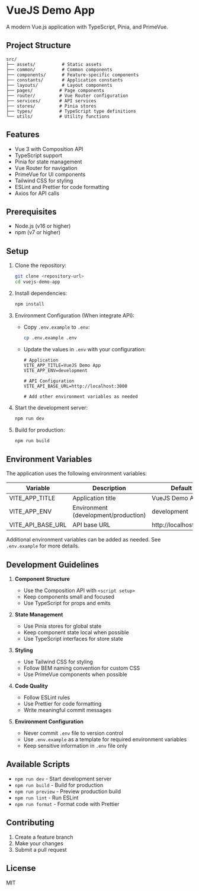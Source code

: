 # VueJS Demo App

A modern Vue.js application with TypeScript, Pinia, and PrimeVue.

## Project Structure

```
src/
├── assets/          # Static assets
├── common/          # Common components
├── components/      # Feature-specific components
├── constants/       # Application constants
├── layouts/         # Layout components
├── pages/          # Page components
├── router/         # Vue Router configuration
├── services/       # API services
├── stores/         # Pinia stores
├── types/          # TypeScript type definitions
└── utils/          # Utility functions
```

## Features

- Vue 3 with Composition API
- TypeScript support
- Pinia for state management
- Vue Router for navigation
- PrimeVue for UI components
- Tailwind CSS for styling
- ESLint and Prettier for code formatting
- Axios for API calls

## Prerequisites

- Node.js (v16 or higher)
- npm (v7 or higher)

## Setup

1. Clone the repository:

   ```bash
   git clone <repository-url>
   cd vuejs-demo-app
   ```

2. Install dependencies:

   ```bash
   npm install
   ```

3. Environment Configuration (When integrate API):

   - Copy `.env.example` to `.env`:
     ```bash
     cp .env.example .env
     ```
   - Update the values in `.env` with your configuration:

     ```
     # Application
     VITE_APP_TITLE=VueJS Demo App
     VITE_APP_ENV=development

     # API Configuration
     VITE_API_BASE_URL=http://localhost:3000

     # Add other environment variables as needed
     ```

4. Start the development server:

   ```bash
   npm run dev
   ```

5. Build for production:
   ```bash
   npm run build
   ```

## Environment Variables

The application uses the following environment variables:

| Variable          | Description                          | Default               |
| ----------------- | ------------------------------------ | --------------------- |
| VITE_APP_TITLE    | Application title                    | VueJS Demo App        |
| VITE_APP_ENV      | Environment (development/production) | development           |
| VITE_API_BASE_URL | API base URL                         | http://localhost:3000 |

Additional environment variables can be added as needed. See `.env.example` for more details.

## Development Guidelines

1. **Component Structure**

   - Use the Composition API with `<script setup>`
   - Keep components small and focused
   - Use TypeScript for props and emits

2. **State Management**

   - Use Pinia stores for global state
   - Keep component state local when possible
   - Use TypeScript interfaces for store state

3. **Styling**

   - Use Tailwind CSS for styling
   - Follow BEM naming convention for custom CSS
   - Use PrimeVue components when possible

4. **Code Quality**

   - Follow ESLint rules
   - Use Prettier for code formatting
   - Write meaningful commit messages

5. **Environment Configuration**
   - Never commit `.env` file to version control
   - Use `.env.example` as a template for required environment variables
   - Keep sensitive information in `.env` file only

## Available Scripts

- `npm run dev` - Start development server
- `npm run build` - Build for production
- `npm run preview` - Preview production build
- `npm run lint` - Run ESLint
- `npm run format` - Format code with Prettier

## Contributing

1. Create a feature branch
2. Make your changes
3. Submit a pull request

## License

MIT
